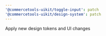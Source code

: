 ```yaml
---
'@commercetools-uikit/toggle-input': patch
'@commercetools-uikit/design-system': patch
---
```


Apply new design tokens and UI changes
